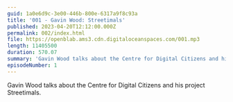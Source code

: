 ```yaml
---
guid: 1a0e6d9c-3e00-446b-800e-6317a9f8c93a
title: '001 - Gavin Wood: Streetimals'
published: 2023-04-20T12:12:00.000Z
permalink: 002/index.html
file: https://openblab.ams3.cdn.digitaloceanspaces.com/001.mp3
length: 11405500
duration: 570.07
summary: 'Gavin Wood talks about the Centre for Digital Citizens and his project Streetimals.'
episodeNumber: 1
---
```


Gavin Wood talks about the Centre for Digital Citizens and his project Streetimals.
